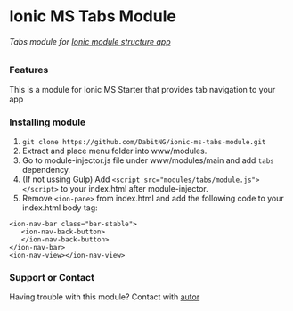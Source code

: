 # Ionic MS Tabs Module
###### Tabs module for [Ionic module structure app](https://github.com/DabitNG/ionic-ms-starter)

### Features
This is a module for Ionic MS Starter that provides tab navigation to your app

### Installing module
1. `git clone https://github.com/DabitNG/ionic-ms-tabs-module.git`
2. Extract and place menu folder into www/modules.
3. Go to module-injector.js file under www/modules/main and add `tabs` dependency.
4. (If not ussing Gulp) Add `<script src="modules/tabs/module.js"></script>` to your index.html after module-injector.
5. Remove `<ion-pane>` from index.html and add the following code to your index.html body tag:
```
<ion-nav-bar class="bar-stable">
   <ion-nav-back-button>
   </ion-nav-back-button>
</ion-nav-bar>
<ion-nav-view></ion-nav-view> 
```

### Support or Contact
Having trouble with this module? Contact with [autor](https://github.com/DabitNG)



